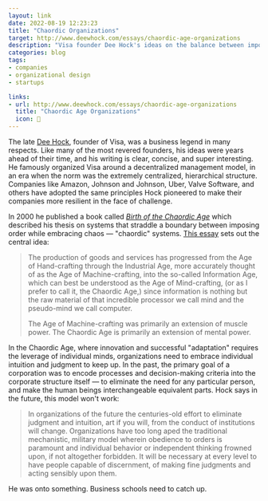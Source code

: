 ```yaml
---
layout: link
date: 2022-08-19 12:23:23
title: "Chaordic Organizations"
target: http://www.deewhock.com/essays/chaordic-age-organizations
description: "Visa founder Dee Hock's ideas on the balance between imposing order but embracing chaos, and the decentralized organization."
categories: blog
tags:
- companies
- organizational design
- startups

links:
- url: http://www.deewhock.com/essays/chaordic-age-organizations
  title: "Chaordic Age Organizations"
  icon: 🏢
---
```


The late [Dee Hock](https://en.wikipedia.org/wiki/Dee_Hock "Dee Hock"), founder of Visa, was a business legend in many respects. Like many of the most revered founders, his ideas were years ahead of their time, and his writing is clear, concise, and super interesting. He famously organized Visa around a decentralized management model, in an era when the norm was the extremely centralized, hierarchical structure. Companies like Amazon, Johnson and Johnson, Uber, Valve Software, and others have adopted the same principles Hock pioneered to make their companies more resilient in the face of challenge.

In 2000 he published a book called _[Birth of the Chaordic Age](https://amzn.to/3T8IxVJ "Birth of the Chaordic Age")_ which described his thesis on systems that straddle a boundary between imposing order while embracing chaos — "chaordic" systems. [This essay](http://www.deewhock.com/essays/chaordic-age-organizations "Chaordic Age Organizations") sets out the central idea:

> The production of goods and services has progressed from the Age of Hand-crafting through the Industrial Age, more accurately thought of as the Age of Machine-crafting, into the so-called Information Age, which can best be understood as the Age of Mind-crafting, (or as I prefer to call it, the Chaordic Age,) since information is nothing but the raw material of that incredible processor we call mind and the pseudo-mind we call computer.
> 
> The Age of Machine-crafting was primarily an extension of muscle power. The Chaordic Age is primarily an extension of mental power.

In the Chaordic Age, where innovation and successful "adaptation" requires the leverage of individual minds, organizations need to embrace individual intuition and judgment to keep up. In the past, the primary goal of a corporation was to encode processes and decision-making criteria into the corporate structure itself — to eliminate the need for any particular person, and make the human beings interchangeable equivalent parts. Hock says in the future, this model won't work:
 
> In organizations of the future the centuries-old effort to eliminate judgment and intuition, art if you will, from the conduct of institutions will change. Organizations have too long aped the traditional mechanistic, military model wherein obedience to orders is paramount and individual behavior or independent thinking frowned upon, if not altogether forbidden. It will be necessary at every level to have people capable of discernment, of making fine judgments and acting sensibly upon them.

He was onto something. Business schools need to catch up.
